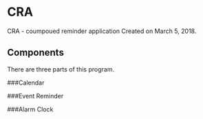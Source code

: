 # CRA
CRA - coumpoued reminder application
Created on March 5, 2018. 
## Components
There are three parts of this program.

###Calendar

###Event Reminder

###Alarm Clock


